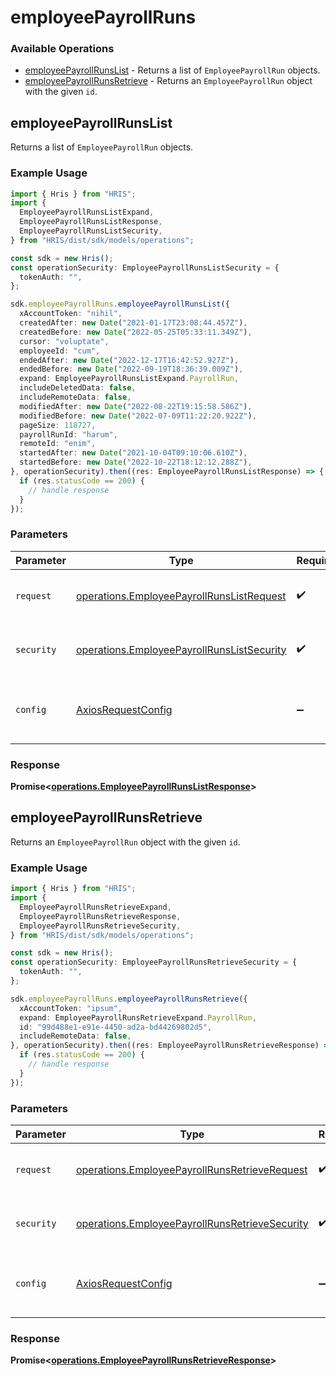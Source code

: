 # employeePayrollRuns

### Available Operations

* [employeePayrollRunsList](#employeepayrollrunslist) - Returns a list of `EmployeePayrollRun` objects.
* [employeePayrollRunsRetrieve](#employeepayrollrunsretrieve) - Returns an `EmployeePayrollRun` object with the given `id`.

## employeePayrollRunsList

Returns a list of `EmployeePayrollRun` objects.

### Example Usage

```typescript
import { Hris } from "HRIS";
import {
  EmployeePayrollRunsListExpand,
  EmployeePayrollRunsListResponse,
  EmployeePayrollRunsListSecurity,
} from "HRIS/dist/sdk/models/operations";

const sdk = new Hris();
const operationSecurity: EmployeePayrollRunsListSecurity = {
  tokenAuth: "",
};

sdk.employeePayrollRuns.employeePayrollRunsList({
  xAccountToken: "nihil",
  createdAfter: new Date("2021-01-17T23:08:44.457Z"),
  createdBefore: new Date("2022-05-25T05:33:11.349Z"),
  cursor: "voluptate",
  employeeId: "cum",
  endedAfter: new Date("2022-12-17T16:42:52.927Z"),
  endedBefore: new Date("2022-09-19T18:36:39.009Z"),
  expand: EmployeePayrollRunsListExpand.PayrollRun,
  includeDeletedData: false,
  includeRemoteData: false,
  modifiedAfter: new Date("2022-08-22T19:15:58.586Z"),
  modifiedBefore: new Date("2022-07-09T11:22:20.922Z"),
  pageSize: 118727,
  payrollRunId: "harum",
  remoteId: "enim",
  startedAfter: new Date("2021-10-04T09:10:06.610Z"),
  startedBefore: new Date("2022-10-22T18:12:12.288Z"),
}, operationSecurity).then((res: EmployeePayrollRunsListResponse) => {
  if (res.statusCode == 200) {
    // handle response
  }
});
```

### Parameters

| Parameter                                                                                                | Type                                                                                                     | Required                                                                                                 | Description                                                                                              |
| -------------------------------------------------------------------------------------------------------- | -------------------------------------------------------------------------------------------------------- | -------------------------------------------------------------------------------------------------------- | -------------------------------------------------------------------------------------------------------- |
| `request`                                                                                                | [operations.EmployeePayrollRunsListRequest](../../models/operations/employeepayrollrunslistrequest.md)   | :heavy_check_mark:                                                                                       | The request object to use for the request.                                                               |
| `security`                                                                                               | [operations.EmployeePayrollRunsListSecurity](../../models/operations/employeepayrollrunslistsecurity.md) | :heavy_check_mark:                                                                                       | The security requirements to use for the request.                                                        |
| `config`                                                                                                 | [AxiosRequestConfig](https://axios-http.com/docs/req_config)                                             | :heavy_minus_sign:                                                                                       | Available config options for making requests.                                                            |


### Response

**Promise<[operations.EmployeePayrollRunsListResponse](../../models/operations/employeepayrollrunslistresponse.md)>**


## employeePayrollRunsRetrieve

Returns an `EmployeePayrollRun` object with the given `id`.

### Example Usage

```typescript
import { Hris } from "HRIS";
import {
  EmployeePayrollRunsRetrieveExpand,
  EmployeePayrollRunsRetrieveResponse,
  EmployeePayrollRunsRetrieveSecurity,
} from "HRIS/dist/sdk/models/operations";

const sdk = new Hris();
const operationSecurity: EmployeePayrollRunsRetrieveSecurity = {
  tokenAuth: "",
};

sdk.employeePayrollRuns.employeePayrollRunsRetrieve({
  xAccountToken: "ipsum",
  expand: EmployeePayrollRunsRetrieveExpand.PayrollRun,
  id: "99d488e1-e91e-4450-ad2a-bd44269802d5",
  includeRemoteData: false,
}, operationSecurity).then((res: EmployeePayrollRunsRetrieveResponse) => {
  if (res.statusCode == 200) {
    // handle response
  }
});
```

### Parameters

| Parameter                                                                                                        | Type                                                                                                             | Required                                                                                                         | Description                                                                                                      |
| ---------------------------------------------------------------------------------------------------------------- | ---------------------------------------------------------------------------------------------------------------- | ---------------------------------------------------------------------------------------------------------------- | ---------------------------------------------------------------------------------------------------------------- |
| `request`                                                                                                        | [operations.EmployeePayrollRunsRetrieveRequest](../../models/operations/employeepayrollrunsretrieverequest.md)   | :heavy_check_mark:                                                                                               | The request object to use for the request.                                                                       |
| `security`                                                                                                       | [operations.EmployeePayrollRunsRetrieveSecurity](../../models/operations/employeepayrollrunsretrievesecurity.md) | :heavy_check_mark:                                                                                               | The security requirements to use for the request.                                                                |
| `config`                                                                                                         | [AxiosRequestConfig](https://axios-http.com/docs/req_config)                                                     | :heavy_minus_sign:                                                                                               | Available config options for making requests.                                                                    |


### Response

**Promise<[operations.EmployeePayrollRunsRetrieveResponse](../../models/operations/employeepayrollrunsretrieveresponse.md)>**

